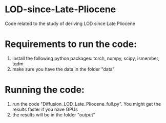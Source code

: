 # LOD-since-Late-Pliocene
Code related to the study of deriving LOD since Late Pliocene


# Requirements to run the code:

1. install the following python packages: torch, numpy, scipy, ismember, tqdm
2. make sure you have the data in the folder "data"


# Running the code:

1. run the code "Diffusion_LOD_Late_Pliocene_full.py". You might get the results faster if you have GPUs 
2. the results will be in the folder "output"  
